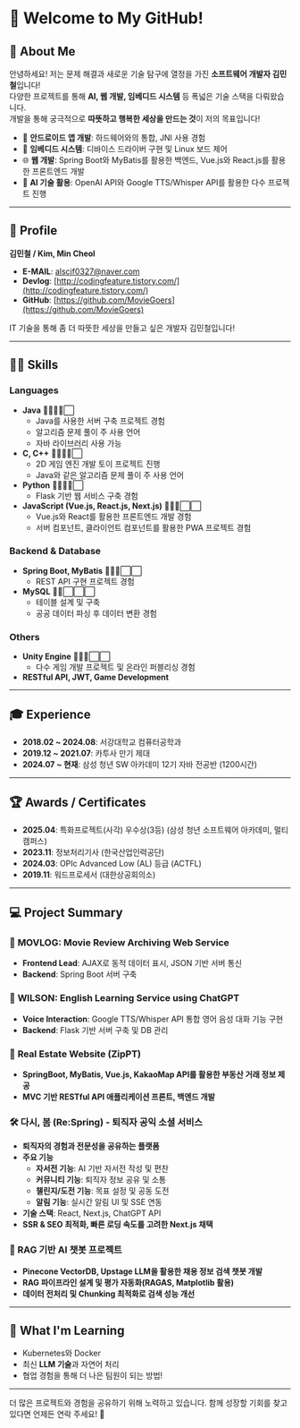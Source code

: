 # 👋 Welcome to My GitHub!

## 🚀 About Me  
안녕하세요! 저는 문제 해결과 새로운 기술 탐구에 열정을 가진 **소프트웨어 개발자 김민철**입니다!  
다양한 프로젝트를 통해 **AI, 웹 개발, 임베디드 시스템** 등 폭넓은 기술 스택을 다뤄왔습니다.  
개발을 통해 궁극적으로 **따뜻하고 행복한 세상을 만드는 것**이 저의 목표입니다!  

- 📱 **안드로이드 앱 개발**: 하드웨어와의 통합, JNI 사용 경험  
- 🔧 **임베디드 시스템**: 디바이스 드라이버 구현 및 Linux 보드 제어  
- 🌐 **웹 개발**: Spring Boot와 MyBatis를 활용한 백엔드, Vue.js와 React.js를 활용한 프론트엔드 개발  
- 🤖 **AI 기술 활용**: OpenAI API와 Google TTS/Whisper API를 활용한 다수 프로젝트 진행  

---

## 💼 Profile  

**김민철 / Kim, Min Cheol**
- **E-MAIL**: alscjf0327@naver.com  
- **Devlog**: [http://codingfeature.tistory.com/](http://codingfeature.tistory.com/)  
- **GitHub**: [https://github.com/MovieGoers](https://github.com/MovieGoers)  

IT 기술을 통해 좀 더 따뜻한 세상을 만들고 싶은 개발자 김민철입니다!  

---

## 👨‍💻 Skills  

### **Languages**  
- **Java** 🔵🔵🔵🔵⬜  
  - Java를 사용한 서버 구축 프로젝트 경험
  - 알고리즘 문제 풀이 주 사용 언어
  - 자바 라이브러리 사용 가능  
- **C, C++** 🔵🔵🔵🔵⬜  
  - 2D 게임 엔진 개발 토이 프로젝트 진행
  - Java와 같은 알고리즘 문제 풀이 주 사용 언어  
- **Python** 🔵🔵🔵🔵⬜  
  - Flask 기반 웹 서비스 구축 경험  
- **JavaScript (Vue.js, React.js, Next.js)** 🔵🔵🔵⬜⬜  
  - Vue.js와 React를 활용한 프론트엔드 개발 경험
  - 서버 컴포넌트, 클라이언트 컴포넌트를 활용한 PWA 프로젝트 경험

### **Backend & Database**  
- **Spring Boot, MyBatis** 🔵🔵🔵⬜⬜  
  - REST API 구현 프로젝트 경험  
- **MySQL** 🔵🔵⬜⬜⬜  
  - 테이블 설계 및 구축
  - 공공 데이터 파싱 후 데이터 변환 경험  

### **Others**  
- **Unity Engine** 🔵🔵🔵⬜⬜  
  - 다수 게임 개발 프로젝트 및 온라인 퍼블리싱 경험  
- **RESTful API, JWT, Game Development**  

---

## 🎓 Experience  
- **2018.02 ~ 2024.08**: 서강대학교 컴퓨터공학과  
- **2019.12 ~ 2021.07**: 카투사 만기 제대  
- **2024.07 ~ 현재**: 삼성 청년 SW 아카데미 12기 자바 전공반 (1200시간)  

---

## 🏆 Awards / Certificates 
- **2025.04**: 특화프로젝트(사각) 우수상(3등) (삼성 청년 소프트웨어 아카데미, 멀티캠퍼스)  
- **2023.11**: 정보처리기사 (한국산업인력공단)  
- **2024.03**: OPIc Advanced Low (AL) 등급 (ACTFL)  
- **2019.11**: 워드프로세서 (대한상공회의소)  

---

## 💻 Project Summary  

### 🎥 **MOVLOG: Movie Review Archiving Web Service**  
- **Frontend Lead**: AJAX로 동적 데이터 표시, JSON 기반 서버 통신  
- **Backend**: Spring Boot 서버 구축  

### 🤖 **WILSON: English Learning Service using ChatGPT**  
- **Voice Interaction**: Google TTS/Whisper API 통합 영어 음성 대화 기능 구현  
- **Backend**: Flask 기반 서버 구축 및 DB 관리  

### 🏡 **Real Estate Website (ZipPT)**  
- **SpringBoot, MyBatis, Vue.js, KakaoMap API를 활용한 부동산 거래 정보 제공**  
- **MVC 기반 RESTful API 애플리케이션 프론트, 백엔드 개발**  

### 🛠️ **다시, 봄 (Re:Spring) - 퇴직자 공익 소셜 서비스**  
- **퇴직자의 경험과 전문성을 공유하는 플랫폼**  
- **주요 기능**  
  - **자서전 기능**: AI 기반 자서전 작성 및 편찬  
  - **커뮤니티 기능**: 퇴직자 정보 공유 및 소통  
  - **챌린지/도전 기능**: 목표 설정 및 공동 도전  
  - **알림 기능**: 실시간 알림 UI 및 SSE 연동  
- **기술 스택**: React, Next.js, ChatGPT API  
- **SSR & SEO 최적화, 빠른 로딩 속도를 고려한 Next.js 채택**  

### 🤖 RAG 기반 AI 챗봇 프로젝트
- **Pinecone VectorDB, Upstage LLM을 활용한 채용 정보 검색 챗봇 개발**
- **RAG 파이프라인 설계 및 평가 자동화(RAGAS, Matplotlib 활용)**
- **데이터 전처리 및 Chunking 최적화로 검색 성능 개선**

---

## 🌱 What I'm Learning  
- Kubernetes와 Docker  
- 최신 **LLM 기술**과 자연어 처리  
- 협업 경험을 통해 더 나은 팀원이 되는 방법!  

---

더 많은 프로젝트와 경험을 공유하기 위해 노력하고 있습니다. 함께 성장할 기회를 찾고 있다면 언제든 연락 주세요! 🚀
